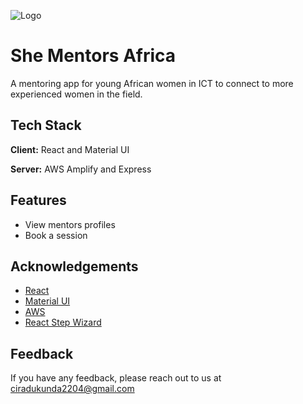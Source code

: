 
![Logo](https://shementorsafrica-img.s3.amazonaws.com/logo-large.png)

# She Mentors Africa

A mentoring app for young African women in ICT to connect to more experienced women in the field. 

## Tech Stack

**Client:** React and Material UI

**Server:** AWS Amplify and Express


## Features

- View mentors profiles
- Book a session


## Acknowledgements

 - [React](https://reactjs.org/)
 - [Material UI](https://mui.com/)
 - [AWS](https://aws.amazon.com/)
 - [React Step Wizard](https://www.npmjs.com/package/react-step-wizard)


## Feedback

If you have any feedback, please reach out to us at ciradukunda2204@gmail.com